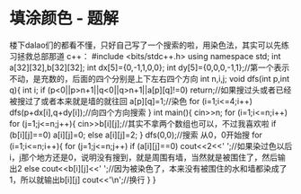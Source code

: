 # 填涂颜色 - 题解

楼下dalao们的都看不懂，只好自己写了一个搜索的啦，用染色法，其实可以先练习拯救总部那道
c++：
#include <bits/stdc++.h>
using namespace std;
int a[32][32],b[32][32];
int dx[5]={0,-1,1,0,0};
int dy[5]={0,0,0,-1,1};//第一个表示不动，是充数的，后面的四个分别是上下左右四个方向
int n,i,j;
void dfs(int p,int q){
    int i;
    if (p<0||p>n+1||q<0||q>n+1||a[p][q]!=0) return;//如果搜过头或者已经被搜过了或者本来就是墙的就往回
    a[p][q]=1;//染色
    for (i=1;i<=4;i++) dfs(p+dx[i],q+dy[i]);//向四个方向搜索
}
int main(){
    cin>>n;
    for (i=1;i<=n;i++)
        for (j=1;j<=n;j++){
            cin>>b[i][j];//其实不拿两个数组也可以，不过我喜欢啦
            if (b[i][j]==0) a[i][j]=0;
            else a[i][j]=2;
        }
    dfs(0,0);//搜索 从0，0开始搜
    for (i=1;i<=n;i++){
        for (j=1;j<=n;j++)
        if (a[i][j]==0) cout<<2<<' ';//如果染过色以后i，j那个地方还是0，说明没有搜到，就是周围有墙，当然就是被围住了，然后输出2
        else cout<<b[i][j]<<' ';//因为被染色了，本来没有被围住的水和墙都染成了1，所以就输出b[i][j]
        cout<<'\n';//换行
    }
}

 